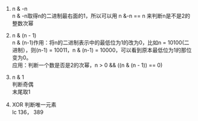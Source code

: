 1. n & -n  
n & -n取得n的二进制最右面的1，所以可以用 n &-n == n 来判断n是不是2的整数次幂

2. n & (n - 1)  
n & (n-1)作用：将n的二进制表示中的最低位为1的改为0，比如n = 10100(二进制），则(n-1) = 10011，n & (n-1) = 10000，可以看到原本最低位为1的那位变为0。  
应用：判断一个数是否是2的次幂，n > 0 && ((n & (n - 1)) == 0)

3. n & 1  
判断奇偶  
末尾取1

4. XOR 判断唯一元素  
lc 136， 389

